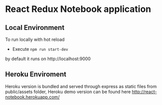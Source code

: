# React Redux Notebook application


## Local Environment
To run locally with hot reload
  * Execute 
  `npm run start-dev` 
  
  by default it runs on http://localhost:9000
  
 ## Heroku Enviroment 
 Heroku version is bundled and served through express as static files from public/assets folder,
 Heroku demo version can be found here http://react-notebook.herokuapp.com/
 